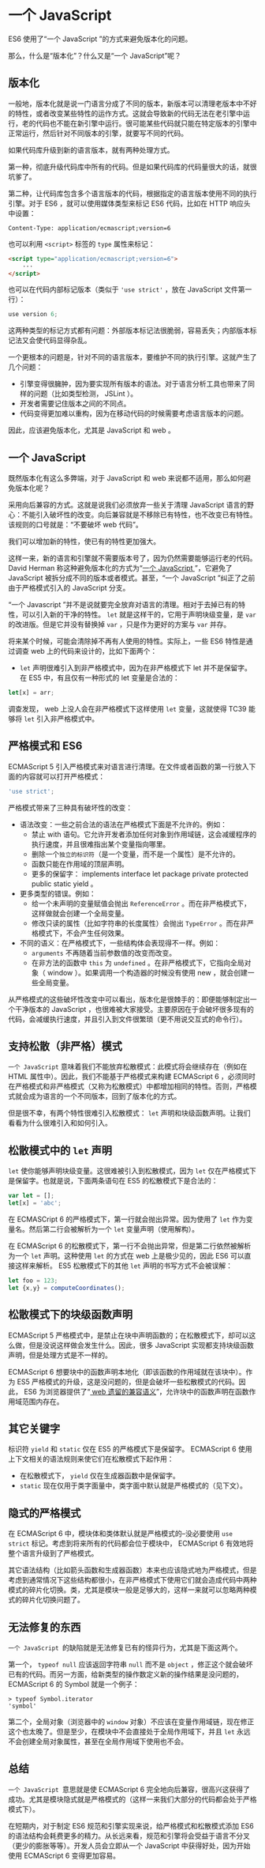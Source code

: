 <!-- config.time: 2015-10-05 17:04 -->
<!-- config.brief: ES6 使用了“一个 JavaScript ”的方式来避免版本化的问题。那么，什么是“版本化”？什么又是“一个 JavaScript”呢？ -->

# 一个 JavaScript

ES6 使用了“一个 JavaScript ”的方式来避免版本化的问题。

那么，什么是“版本化”？什么又是“一个 JavaScript”呢？

## 版本化

一般地，版本化就是说一门语言分成了不同的版本，新版本可以清理老版本中不好的特性，或者改变某些特性的运作方式。这就会导致新的代码无法在老引擎中运行，老的代码也不能在新引擎中运行。很可能某些代码就只能在特定版本的引擎中正常运行，然后针对不同版本的引擎，就要写不同的代码。

如果代码库升级到新的语言版本，就有两种处理方式。

第一种，彻底升级代码库中所有的代码。但是如果代码库的代码量很大的话，就很坑爹了。

第二种，让代码库包含多个语言版本的代码，根据指定的语言版本使用不同的执行引擎。对于 ES6 ，就可以使用媒体类型来标记 ES6 代码，比如在 HTTP 响应头中设置：

```
Content-Type: application/ecmascript;version=6
```

也可以利用 `<script>` 标签的 `type` 属性来标记：

```html
<script type="application/ecmascript;version=6">
    ···
</script>
```

也可以在代码内部标记版本（类似于 `'use strict'` ，放在 JavaScript 文件第一行）：

```js
use version 6;
```

这两种类型的标记方式都有问题：外部版本标记法很脆弱，容易丢失；内部版本标记法又会使代码显得杂乱。

一个更根本的问题是，针对不同的语言版本，要维护不同的执行引擎。这就产生了几个问题：

* 引擎变得很臃肿，因为要实现所有版本的语法。对于语言分析工具也带来了同样的问题（比如类型检测， JSLint ）。
* 开发者需要记住版本之间的不同点。
* 代码变得更加难以重构，因为在移动代码的时候需要考虑语言版本的问题。

因此，应该避免版本化，尤其是 JavaScript 和 web 。

## 一个 JavaScript

既然版本化有这么多弊端，对于 JavaScript 和 web 来说都不适用，那么如何避免版本化呢？

采用向后兼容的方式。这就是说我们必须放弃一些关于清理 JavaScript 语言的野心：不能引入破坏性的改变。向后兼容就是不移除已有特性，也不改变已有特性。该规则的口号就是：“不要破坏 web 代码”。

我们可以增加新的特性，使已有的特性更加强大。

这样一来，新的语言和引擎就不需要版本号了，因为仍然需要能够运行老的代码。 David Herman 称这种避免版本化的方式为“[一个 JavaScript ](http://exploringjs.com/es6/ch_one-javascript.html#one-js_1)”，它避免了 JavaScript 被拆分成不同的版本或者模式。甚至，“一个 JavaScript ”纠正了之前由于严格模式引入的 JavaScript 分支。

“一个 Javascript ”并不是说就要完全放弃对语言的清理。相对于去掉已有的特性，可以引入新的干净的特性。 `let` 就是这样干的，它用于声明块级变量，是 `var` 的改进版。但是它并没有替换掉 `var` ，只是作为更好的方案与 `var` 并存。

将来某个时候，可能会清除掉不再有人使用的特性。实际上，一些 ES6 特性是通过调查 web 上的代码来设计的，比如下面两个：

* `let` 声明很难引入到非严格模式中，因为在非严格模式下 let 并不是保留字。在 ES5 中，有且仅有一种形式的 let 变量是合法的：

```js
let[x] = arr;
```

调查发现， web 上没人会在非严格模式下这样使用 `let` 变量，这就使得 TC39 能够将 `let` 引入非严格模式中。

## 严格模式和 ES6

ECMAScript 5 引入严格模式来对语言进行清理。在文件或者函数的第一行放入下面的内容就可以打开严格模式：

```js
'use strict';
```

严格模式带来了三种具有破坏性的改变：

* 语法改变：一些之前合法的语法在严格模式下面是不允许的。例如：
    - 禁止 with 语句。它允许开发者添加任何对象到作用域链，这会减缓程序的执行速度，并且很难指出某个变量指向哪里。
    - 删除一个`独立的标识符`（是一个变量，而不是一个属性）是不允许的。
    - 函数只能在作用域的顶层声明。
    - 更多的保留字： implements interface let package private protected public static yield 。
* 更多类型的错误。例如：
    - 给一个未声明的变量赋值会抛出 `ReferenceError` 。而在非严格模式下，这样做就会创建一个全局变量。
    - 修改只读的属性（比如字符串的长度属性）会抛出 `TypeError` 。而在非严格模式下，不会产生任何效果。
* 不同的语义：在严格模式下，一些结构体会表现得不一样。例如：
    - `arguments` 不再随着当前参数值的改变而改变。
    - 在非方法的函数中 `this` 为 `undefined` 。在非严格模式下，它指向全局对象（ window ）。如果调用一个构造器的时候没有使用 new ，就会创建一些全局变量。

从严格模式的这些破坏性改变中可以看出，版本化是很棘手的：即便能够制定出一个干净版本的 JavaScript ，也很难被大家接受。主要原因在于会破坏很多现有的代码，会减缓执行速度，并且引入到文件很繁琐（更不用说交互式的命令行）。

## 支持松散（非严格）模式

`一个 JavaScript` 意味着我们不能放弃松散模式：此模式将会继续存在（例如在 HTML 属性中）。因此，我们不能基于严格模式来构建 ECMAScript 6 ，必须同时在严格模式和非严格模式（又称为松散模式）中都增加相同的特性。否则，严格模式就会成为语言的一个不同版本，回到了版本化的方式。

但是很不幸，有两个特性很难引入松散模式： `let` 声明和块级函数声明。让我们看看为什么很难引入和如何引入。

## 松散模式中的 `let` 声明

`let` 使你能够声明块级变量。这很难被引入到松散模式，因为 `let` 仅在严格模式下是保留字。也就是说，下面两条语句在 ES5 的松散模式下是合法的：

```js
var let = [];
let[x] = 'abc';
```

在 ECMASCript 6 的严格模式下，第一行就会抛出异常。因为使用了 `let` 作为变量名。然后第二行会被解析为一个 `let` 变量声明（使用解构）。

在 ECMAScript 6 的松散模式下，第一行不会抛出异常，但是第二行依然被解析为一个 `let` 声明。这种使用 `let` 的方式在 web 上是极少见的，因此 ES6 可以直接这样来解析。 ES5 松散模式下的其他 `let` 声明的书写方式不会被误解：

```js
let foo = 123;
let {x,y} = computeCoordinates();
```

## 松散模式下的块级函数声明

ECMAScript 5 严格模式中，是禁止在块中声明函数的；在松散模式下，却可以这么做，但是没说这样做会发生什么。因此，很多 JavaScript 实现都支持块级函数声明，但是处理方式是不一样的。

ECMAScript 6 想要块中的函数声明本地化（即该函数的作用域就在该块中）。作为 ES5 严格模式的升级，这是没问题的，但是会破坏一些松散模式的代码。因此， ES6 为浏览器提供了“[ web 遗留的兼容语义](http://www.ecma-international.org/ecma-262/6.0/#sec-block-level-function-declarations-web-legacy-compatibility-semantics)”，允许块中的函数声明在函数作用域范围内存在。

## 其它关键字

标识符 `yield` 和 `static` 仅在 ES5 的严格模式下是保留字。 ECMAScript 6 使用上下文相关的语法规则来使它们在松散模式下起作用：

* 在松散模式下， `yield` 仅在生成器函数中是保留字。
* `static` 现在仅用于类字面量中，类字面中默认就是严格模式的（见下文）。

## 隐式的严格模式

在 ECMAScript 6 中，模块体和类体默认就是严格模式的–没必要使用 `use strict` 标记。考虑到将来所有的代码都会位于模块中， ECMAScript 6 有效地将整个语言升级到了严格模式。

其它语法结构（比如箭头函数和生成器函数）本来也应该隐式地为严格模式，但是考虑到通常情况下这些结构都很小，在非严格模式下使用它们就会造成代码中两种模式的碎片化切换。类，尤其是模块一般是足够大的，这样一来就可以忽略两种模式的碎片化切换问题了。

## 无法修复的东西

`一个 JavaScript `的缺陷就是无法修复已有的怪异行为，尤其是下面这两个。

第一个， `typeof null` 应该返回字符串 `null` 而不是 `object` ，修正这个就会破坏已有的代码。而另一方面，给新类型的操作数定义新的操作结果是没问题的， ECMAScript 6 的 Symbol 就是一个例子：

```
> typeof Symbol.iterator
'symbol'
```

第二个，全局对象（浏览器中的 `window` 对象）不应该在变量作用域链，现在修正这个也太晚了。但是至少，在模块中不会直接处于全局作用域下，并且 `let` 永远不会创建全局对象属性，甚至在全局作用域下使用也不会。

## 总结

`一个 JavaScript `意思就是使 ECMAScript 6 完全地向后兼容，很高兴这获得了成功。尤其是模块隐式就是严格模式的（这样一来我们大部分的代码都会处于严格模式下）。

在短期内，对于制定 ES6 规范和引擎实现来说，给严格模式和松散模式添加 ES6 的语法结构会耗费更多的精力。从长远来看，规范和引擎将会受益于语言不分叉（更少的膨胀等等）。开发人员会立即从一个 JavaScript 中获得好处，因为开始使用 ECMAScript 6 变得更加容易。
